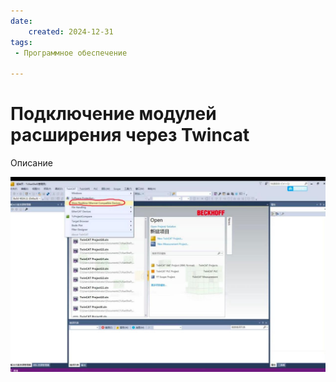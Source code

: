 ```yaml
---
date:
    created: 2024-12-31
tags:
 - Программное обеспечение

---
```


# Подключение модулей расширения через Twincat
Описание

![alt text](1.jpg)